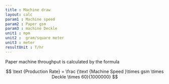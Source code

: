```yaml
---
title : Machine draw
layout: calc
param1 : Machine speed
param2 : Paper gsm
param3 : machine Deckle
unit1 : mpm
unit2 :  gram/square meter
unit3 : meter
resultUnit : T/hr
---
```


Paper machine throughput is calculated by the formula   

$$ \text {Production Rate} = \frac {\text {Machine Speed }\times  gsm \times Deckle \times 60}{1000000} $$

<script>  
    const inputs = document.querySelectorAll('input');    
    inputs.forEach(input => {
      // Check on input
      input.addEventListener('input', () => {
           
        // Auto-calculate on every input change
        calculate();
      });      
      // Check on page load
      if (input.value) {
        input.closest('.outlined-field').classList.add('has-content');
      }
    });

    // Calculate function 
    function calculate() {
      const machineSpeed = parseFloat(document.getElementById('param1').value) || 0;
      const gsm = parseFloat(document.getElementById('param2').value) || 0;
      
      const deckle = parseFloat(document.getElementById('param3').value) || 0;
      //const param5 = parseFloat(document.getElementById('param5').value) || 0;
      
      // Example calculation: sum of all parameters
      // Replace this with your actual formula
      const result = ( machineSpeed * gsm * deckle * 60 / 1000000)
      
      document.getElementById('result').innerText = result.toFixed(2);
    }

</script>